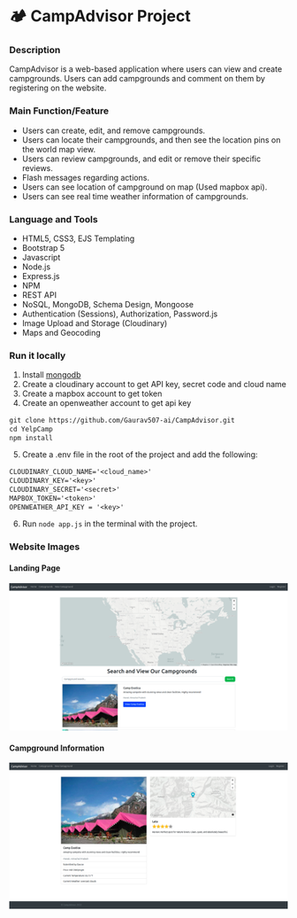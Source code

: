 # 🏕 CampAdvisor Project

### Description

CampAdvisor is a web-based application where users can view and create campgrounds. Users can add
campgrounds and comment on them by registering on the website.

### Main Function/Feature

- Users can create, edit, and remove campgrounds.
- Users can locate their campgrounds, and then see the location pins on the world map view.
- Users can review campgrounds, and edit or remove their specific reviews.
- Flash messages regarding actions.
- Users can see location of campground on map (Used mapbox api).
- Users can see real time weather information of campgrounds.

### Language and Tools

- HTML5, CSS3, EJS Templating
- Bootstrap 5
- Javascript
- Node.js
- Express.js
- NPM
- REST API
- NoSQL, MongoDB, Schema Design, Mongoose
- Authentication (Sessions), Authorization, Password.js
- Image Upload and Storage (Cloudinary)
- Maps and Geocoding

### Run it locally
1. Install [mongodb](https://www.mongodb.com/)
2. Create a cloudinary account to get API key, secret code and cloud name
3. Create a mapbox account to get token
4. Create an openweather account to get api key

```
git clone https://github.com/Gaurav507-ai/CampAdvisor.git
cd YelpCamp
npm install
```

5. Create a .env file in the root of the project and add the following:

```
CLOUDINARY_CLOUD_NAME='<cloud_name>'
CLOUDINARY_KEY='<key>'
CLOUDINARY_SECRET='<secret>'
MAPBOX_TOKEN='<token>'
OPENWEATHER_API_KEY = '<key>'
```

6. Run ```node app.js``` in the terminal with the project.

### Website Images

#### Landing Page

![](images/Index_page.png)

#### Campground Information

![](images/campground_info.png)
